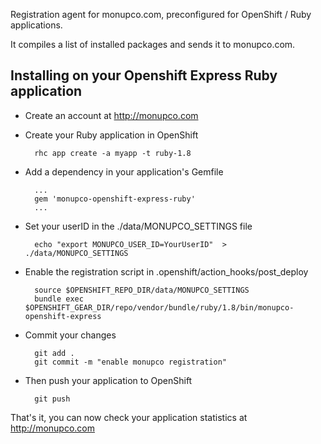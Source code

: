 Registration agent for monupco.com, preconfigured for OpenShift / Ruby
applications.

It compiles a list of installed packages and sends it to monupco.com.

Installing on your Openshift Express Ruby application
-----------------------------------------------------

- Create an account at http://monupco.com

- Create your Ruby application in OpenShift

        rhc app create -a myapp -t ruby-1.8

- Add a dependency in your application's Gemfile

        ...
        gem 'monupco-openshift-express-ruby'
        ...

- Set your userID in the ./data/MONUPCO_SETTINGS file

        echo "export MONUPCO_USER_ID=YourUserID"  > ./data/MONUPCO_SETTINGS

- Enable the registration script in .openshift/action_hooks/post_deploy

        source $OPENSHIFT_REPO_DIR/data/MONUPCO_SETTINGS
        bundle exec $OPENSHIFT_GEAR_DIR/repo/vendor/bundle/ruby/1.8/bin/monupco-openshift-express

- Commit your changes

        git add .
        git commit -m "enable monupco registration"

- Then push your application to OpenShift

        git push

That's it, you can now check your application statistics at <http://monupco.com>
